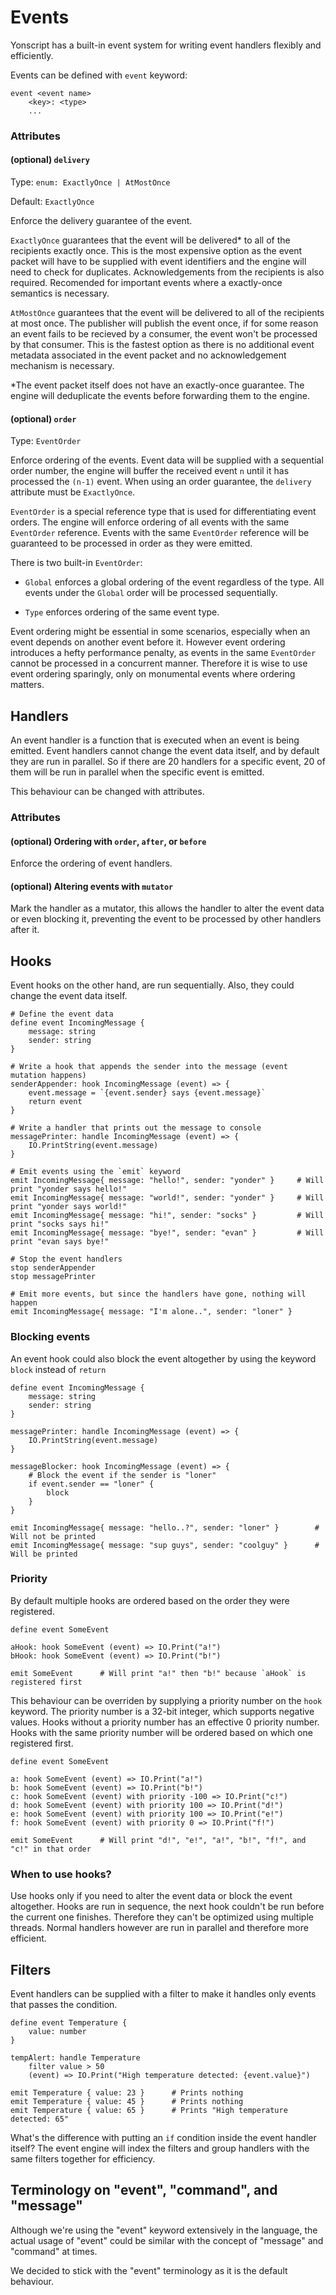 # Events 

Yonscript has a built-in event system for writing event handlers flexibly and efficiently. 

Events can be defined with `event` keyword:

```
event <event name> 
    <key>: <type>
    ...
```

### Attributes 

#### (optional) `delivery`
 
Type: `enum: ExactlyOnce | AtMostOnce`

Default: `ExactlyOnce`

Enforce the delivery guarantee of the event. 

`ExactlyOnce` guarantees that the event will be delivered* to all of the recipients exactly once. This is the most expensive option as the event packet will have to be supplied with event identifiers and the engine will need to check for duplicates. Acknowledgements from the recipients is also required. Recomended for important events where a exactly-once semantics is necessary.

`AtMostOnce` guarantees that the event will be delivered to all of the recipients at most once. The publisher will publish the event once, if for some reason an event fails to be recieved by a consumer, the event won't be processed by that consumer. This is the fastest option as there is no additional event metadata associated in the event packet and no acknowledgement mechanism is necessary. 

*The event packet itself does not have an exactly-once guarantee. The engine will deduplicate the events before forwarding them to the engine.

#### (optional) `order`

Type: `EventOrder`

Enforce ordering of the events. Event data will be supplied with a sequential order number, the engine will buffer the received event `n` until it has processed the `(n-1)` event. When using an order guarantee, the `delivery` attribute must be `ExactlyOnce`.

`EventOrder` is a special reference type that is used for differentiating event orders. The engine will enforce ordering of all events with the same `EventOrder` reference. Events with the same `EventOrder` reference will be guaranteed to be processed in order as they were emitted. 

There is two built-in `EventOrder`:

- `Global` enforces a global ordering of the event regardless of the type. All events under the `Global` order will be processed sequentially.

- `Type` enforces ordering of the same event type.

Event ordering might be essential in some scenarios, especially when an event depends on another event before it. However event ordering introduces a hefty performance penalty, as events in the same `EventOrder` cannot be processed in a concurrent manner. Therefore it is wise to use event ordering sparingly, only on monumental events where ordering matters.

## Handlers 

An event handler is a function that is executed when an event is being emitted. Event handlers cannot change the event data itself, and by default they are run in parallel. So if there are 20 handlers for a specific event, 20 of them will be run in parallel when the specific event is emitted. 

This behaviour can be changed with attributes. 

### Attributes 

#### (optional) Ordering with `order`, `after`, or `before`

Enforce the ordering of event handlers. 

#### (optional) Altering events with `mutator`

Mark the handler as a mutator, this allows the handler to alter the event data or even blocking it, preventing the event to be processed by other handlers after it. 

## Hooks

Event hooks on the other hand, are run sequentially. Also, they could change the event data itself.  

```
# Define the event data
define event IncomingMessage {
    message: string
    sender: string
}

# Write a hook that appends the sender into the message (event mutation happens)
senderAppender: hook IncomingMessage (event) => {
    event.message = `{event.sender} says {event.message}`
    return event
}

# Write a handler that prints out the message to console
messagePrinter: handle IncomingMessage (event) => {
    IO.PrintString(event.message)
}

# Emit events using the `emit` keyword
emit IncomingMessage{ message: "hello!", sender: "yonder" }     # Will print "yonder says hello!"
emit IncomingMessage{ message: "world!", sender: "yonder" }     # Will print "yonder says world!"
emit IncomingMessage{ message: "hi!", sender: "socks" }         # Will print "socks says hi!"
emit IncomingMessage{ message: "bye!", sender: "evan" }         # Will print "evan says bye!"

# Stop the event handlers
stop senderAppender
stop messagePrinter

# Emit more events, but since the handlers have gone, nothing will happen
emit IncomingMessage{ message: "I'm alone..", sender: "loner" }

```

### Blocking events

An event hook could also block the event altogether by using the keyword `block` instead of `return`

```
define event IncomingMessage {
    message: string
    sender: string
}

messagePrinter: handle IncomingMessage (event) => {
    IO.PrintString(event.message)
}

messageBlocker: hook IncomingMessage (event) => {
    # Block the event if the sender is "loner"
    if event.sender == "loner" {
        block
    }
}

emit IncomingMessage{ message: "hello..?", sender: "loner" }        # Will not be printed
emit IncomingMessage{ message: "sup guys", sender: "coolguy" }      # Will be printed
```

### Priority

By default multiple hooks are ordered based on the order they were registered.

```
define event SomeEvent

aHook: hook SomeEvent (event) => IO.Print("a!")
bHook: hook SomeEvent (event) => IO.Print("b!")

emit SomeEvent      # Will print "a!" then "b!" because `aHook` is registered first
```

This behaviour can be overriden by supplying a priority number on the `hook` keyword. The priority number is a 32-bit integer, which supports negative values. Hooks without a priority number has an effective 0 priority number. Hooks with the same priority number will be ordered based on which one registered first.

```
define event SomeEvent

a: hook SomeEvent (event) => IO.Print("a!")
b: hook SomeEvent (event) => IO.Print("b!")
c: hook SomeEvent (event) with priority -100 => IO.Print("c!")
d: hook SomeEvent (event) with priority 100 => IO.Print("d!")
e: hook SomeEvent (event) with priority 100 => IO.Print("e!")
f: hook SomeEvent (event) with priority 0 => IO.Print("f!")

emit SomeEvent      # Will print "d!", "e!", "a!", "b!", "f!", and "c!" in that order
```

### When to use hooks?

Use hooks only if you need to alter the event data or block the event altogether. Hooks are run in sequence, the next hook couldn't be run before the current one finishes. Therefore they can't be optimized using multiple threads. Normal handlers however are run in parallel and therefore more efficient.  

## Filters

Event handlers can be supplied with a filter to make it handles only events that passes the condition. 

```
define event Temperature {
    value: number
}

tempAlert: handle Temperature 
    filter value > 50
    (event) => IO.Print("High temperature detected: {event.value}")

emit Temperature { value: 23 }      # Prints nothing
emit Temperature { value: 45 }      # Prints nothing 
emit Temperature { value: 65 }      # Prints "High temperature detected: 65" 
```

What's the difference with putting an `if` condition inside the event handler itself? The event engine will index the filters and group handlers with the same filters together for efficiency.

## Terminology on "event", "command", and "message"

Although we're using the "event" keyword extensively in the language, the actual usage of "event" could be similar with the concept of "message" and "command" at times. 

We decided to stick with the "event" terminology as it is the default behaviour. 